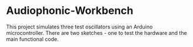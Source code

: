 # Audiophonic-Workbench
This project simulates three test oscillators using an Arduino microcontroller.
There are two sketches - one to test the hardware and the main functional code.
